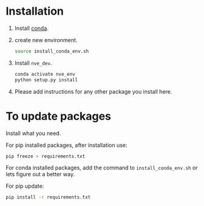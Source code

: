 # Installation

1. Install [conda](https://conda.io/projects/conda/en/latest/user-guide/install/index.html).

2. create new environment.

    ```bash
    source install_conda_env.sh
    ```

3. Install `nve_dev`.

    ```bash
    conda activate nve_env
    python setup.py install
    ```

4. Please add instructions for any other package you install here.

# To update packages

Install what you need.

For pip installed packages, after installation use:

```bash
pip freeze > requirements.txt
```

For conda installed packages, add the command to `install_conda_env.sh` or lets figure out a better way.

For pip update:

```bash
pip install -r requirements.txt
```